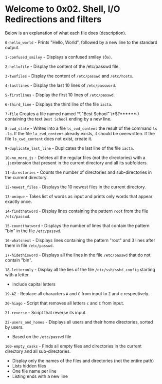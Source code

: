 # Welcome to 0x02. Shell, I/O Redirections and filters

Below is an explanation of what each file does (description).

`0-hello_world` - Prints "Hello, World", followed by a new line to the standard output.

`1-confused_smiley` - Displays a confused smiley `(Ôo)`.

`2-hellofile` - Display the content of the /etc/passwd file.

`3-twofiles` - Display the content of `/etc/passwd` and `/etc/hosts`.

`4-lastlines` - Display the last 10 lines of `/etc/password`.

`5-firstlines` - Display the first 10 lines of `/etc/passwd`.

`6-third_line` - Displays the third line of the file `iacta`.

`7-file` Creates a file named named \*\\'"Best School"\'\\*$\?\*\*\*\*\*\*:) containing the text `Best School` ending by a new line.

`8-cwd_state` - Writes into a file `ls_cwd_content` the result of the command `ls -la`. If the file `la_cwd_content` already exists, it should be overwritten. If the file `ls_cwd_content` does not exist, create it.

`9-duplicate_last_line` - Duplicates the last line of the file `iacta`.

`10-no_more_js` - Deletes all the regular files (not the directories) with a `.js`extension that present in the current directory and all its subfolders.

`11-directories` - Counts the number of directories and sub-directories in the current directory.

`12-newest_files` - Displays the 10 newest files in the current directory.

`13-unique` - Takes list of words as input and prints only words that appear exactly once.

`14-findthatword` - Display lines containing the pattern `root` from the file `/etc/passwd`.

`15-countthatword` - Displays the number of lines that contain the pattern "bin" in the file `/etc/passwd`.

`16-whatsnext` - Displays lines containing the pattern "root" and 3 lines after them in file `/etc/passwd`.

`17-hidethisword` - Displays all the lines in the file `/etc/passwd` that do not contain "bin".

`18-letteronly` - Display all the lies of the file `/etc/ssh/sshd_config` starting with a letter.
* Include capital letters

`19-AZ` - Replace all characters `A` and `C` from input to `Z` and `e` respectively.

`20-hiago` - Script that removes all letters `c` and `C` from input.

`21-reverse` - Script that reverse its input.

`22-users_and_homes` - Displays all users and their home directories, sorted by users.
* Based on the `/etc/passwd` file

`100-empty_casks` - Finds all empty files and directories in the current directory and all sub-directories.
* Display only the names of the files and directories (not the entire path)
* Lists hidden files
* One file name per line
* Listing ends with a new line
